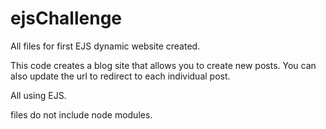 # ejsChallenge

All files for first EJS dynamic website created. 

This code creates a blog site that allows you to create new posts. You can also update the url to redirect to each individual post. 

All using EJS.

files do not include node modules.
